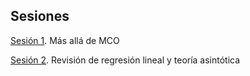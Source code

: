 ## Sesiones

[Sesión 1](https://rojasirvin.github.io/ECNII2020/sesiones/s1/sesion1.html#1). Más allá de MCO

[Sesión 2](https://rojasirvin.github.io/ECNII2020/sesiones/s2/sesion2.html#1). Revisión de regresión lineal y teoría asintótica

<!---
commented
-->
